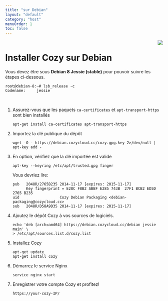```yaml
---
title: "sur Debian"
layout: "default"
category: "host"
menuOrder: 1
toc: false
---
```



<div style="height: 0; overflow: shown; text-align: right">
<img src="/assets/images/debian-logo.png">
</div>

# Installer Cozy sur Debian

Vous devez être sous **Debian 8 Jessie (stable)** pour pouvoir suivre les étapes ci-dessous.

```
root@debian-8:~# lsb_release -c
Codename:     jessie
```

<br>

1. Assurez-vous que les paquets `ca-certificates` et `apt-transport-https` sont bien installés
    ```
    apt-get install ca-certificates apt-transport-https
    ```
2. Importez la clé publique du dépôt
    ```
    wget -O - https://debian.cozycloud.cc/cozy.gpg.key 2>/dev/null | apt-key add -
    ```
3. En option, vérifiez que la clé importée est valide
    ```
    apt-key --keyring /etc/apt/trusted.gpg finger
    ```
    Vous devriez lire:
    ```
    pub   2048R/2765B235 2014-11-17 [expires: 2015-11-17]
          Key fingerprint = E28C F8B2 ABBF E285 743B  27F1 BCB2 ED5D 2765 B235
    uid                  Cozy Debian Packaging <debian-packaging@cozycloud.cc>
    sub   2048R/D58A9D35 2014-11-17 [expires: 2015-11-17]
    ```
4. Ajoutez le dépôt Cozy à vos sources de logiciels.
    ```
    echo 'deb [arch=amd64] https://debian.cozycloud.cc/debian jessie main' \
    > /etc/apt/sources.list.d/cozy.list
    ```
5. Installez Cozy
    ```
    apt-get update
    apt-get install cozy
    ```
6. Démarrez le service Nginx
    ```
    service nginx start
    ```
7. Enregistrer votre compte Cozy et profitez!
    ```
    https://your-cozy-IP/
